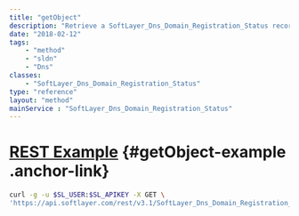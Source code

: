 ```yaml
---
title: "getObject"
description: "Retrieve a SoftLayer_Dns_Domain_Registration_Status record."
date: "2018-02-12"
tags:
    - "method"
    - "sldn"
    - "Dns"
classes:
    - "SoftLayer_Dns_Domain_Registration_Status"
type: "reference"
layout: "method"
mainService : "SoftLayer_Dns_Domain_Registration_Status"
---
```


# [REST Example](#getObject-example) <a href="/article/rest/"><i class="fas fa-question"></i></a> {#getObject-example .anchor-link} 
```bash
curl -g -u $SL_USER:$SL_APIKEY -X GET \
'https://api.softlayer.com/rest/v3.1/SoftLayer_Dns_Domain_Registration_Status/{SoftLayer_Dns_Domain_Registration_StatusID}/getObject'
```
